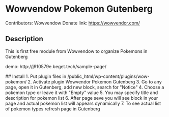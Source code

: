 # Wowvendow Pokemon Gutenberg
Contributors: Wowvendow
Donate link: https://wowvendor.com/
## Description
<p>This is first free module from Wowvendow  to organize Pokemons in Gutenberg</p>
<p>demo: http://j910579e.beget.tech/sample-page/</p>
## Install
1. Put plugin files in /public_html/wp-content/plugins/wow-pokemon/
2. Activate plugin Wowvendor Pokemon Gutenberg
3. Go to any page, open it in Gutenberg, add new block, search for "Notice"
4. Choose a pokemon type or leave it with "Empty" value
5. You may specify title and description for pokemon list
6. After page seve you will see block in your page and actual pokemon list will appears dynamically
7. To see actual list of pokemon types refresh page in Gutenberg